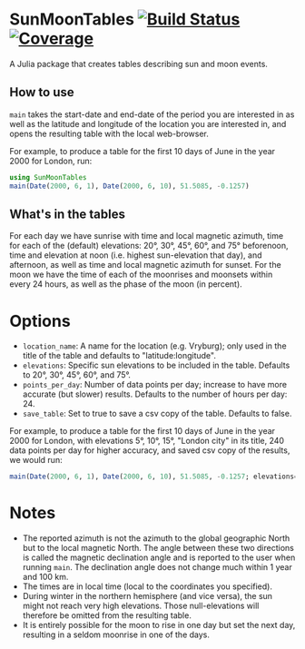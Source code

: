 # SunMoonTables [![Build Status](https://github.com/yakir12/SunMoonTables.jl/actions/workflows/CI.yml/badge.svg?branch=main)](https://github.com/yakir12/SunMoonTables.jl/actions/workflows/CI.yml?query=branch%3Amain) [![Coverage](https://codecov.io/gh/yakir12/SunMoonTables.jl/branch/main/graph/badge.svg)](https://codecov.io/gh/yakir12/SunMoonTables.jl)

A Julia package that creates tables describing sun and moon events.

## How to use
`main` takes the start-date and end-date of the period you are interested in as well as the latitude and longitude of the location you are interested in, and opens the resulting table with the local web-browser.

For example, to produce a table for the first 10 days of June in the year 2000 for London, run:

```julia
using SunMoonTables
main(Date(2000, 6, 1), Date(2000, 6, 10), 51.5085, -0.1257)
```

## What's in the tables
For each day we have sunrise with time and local magnetic azimuth, time for each of the (default) elevations: 20°, 30°, 45°, 60°, and 75° beforenoon, time and elevation at noon (i.e. highest sun-elevation that day), and afternoon, as well as time and local magnetic azimuth for sunset. 
For the moon we have the time of each of the moonrises and moonsets within every 24 hours, as well as the phase of the moon (in percent).

# Options
- `location_name`: A name for the location (e.g. Vryburg); only used in the title of the table and defaults to "latitude:longitude".
- `elevations`: Specific sun elevations to be included in the table. Defaults to 20°, 30°, 45°, 60°, and 75°.
- `points_per_day`: Number of data points per day; increase to have more accurate (but slower) results. Defaults to the number of hours per day: 24.
- `save_table`: Set to true to save a csv copy of the table. Defaults to false.

For example, to produce a table for the first 10 days of June in the year 2000 for London, with elevations 5°, 10°, 15°, "London city" in its title, 240 data points per day for higher accuracy, and saved csv copy of the results, we would run:
```julia
main(Date(2000, 6, 1), Date(2000, 6, 10), 51.5085, -0.1257; elevations=[5, 10, 15], location_name="London city", points_per_day=240, save_table=true))
```

# Notes
- The reported azimuth is not the azimuth to the global geographic North but to the local magnetic North. The angle between these two directions is called the magnetic declination angle and is reported to the user when running `main`. The declination angle does not change much within 1 year and 100 km.
- The times are in local time (local to the coordinates you specified).
- During winter in the northern hemisphere (and vice versa), the sun might not reach very high elevations. Those null-elevations will therefore be omitted from the resulting table.
- It is entirely possible for the moon to rise in one day but set the next day, resulting in a seldom moonrise in one of the days.
